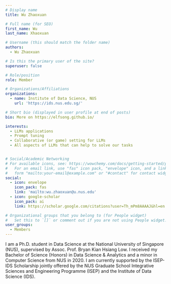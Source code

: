 ```yaml
---
# Display name
title: Wu Zhaoxuan

# Full name (for SEO)
first_name: Wu
last_name: Xhaoxuan

# Username (this should match the folder name)
authors:
  - Wu Zhaoxuan

# Is this the primary user of the site?
superuser: false

# Role/position
role: Member

# Organizations/Affiliations
organizations:
  - name: Institute of Data Science, NUS
    url: 'https://ids.nus.edu.sg/'

# Short bio (displayed in user profile at end of posts)
bio: More on https://elfsong.github.io/

interests:
  - LLMs applications
  - Prompt tuning
  - Collaborative (or game) setting for LLMs
  - All aspects of LLMs that can help to solve our tasks


# Social/Academic Networking
# For available icons, see: https://wowchemy.com/docs/getting-started/page-builder/#icons
#   For an email link, use "fas" icon pack, "envelope" icon, and a link in the
#   form "mailto:your-email@example.com" or "#contact" for contact widget.
social:
  - icon: envelope
    icon_pack: fas
    link: 'mailto:wu.zhaoxuan@u.nus.edu'
  - icon: google-scholar
    icon_pack: ai
    link: https://scholar.google.com/citations?user=Th_mPm8AAAAJ&hl=en

# Organizational groups that you belong to (for People widget)
#   Set this to `[]` or comment out if you are not using People widget.
user_groups:
  - Members
---
```


I am a Ph.D. student in Data Science at the National University of Singapore (NUS), supervised by Assoc. Prof. Bryan Kian Hsiang Low. I received my Bachelor of Science (Honors) in Data Science & Analytics and a minor in Computer Science from NUS in 2020. I am currently supported by the ISEP-IDS Scholarship jointly offered by the NUS Graduate School Integrative Sciences and Engineering Programme (ISEP) and the Institute of Data Science (IDS).